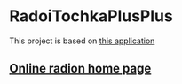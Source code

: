 # RadoiTochkaPlusPlus

This project is based on [this application](http://www.radiotochki.net)

## [Online radion home page](https://unsreg.github.io/radiotochkaplusplus)
